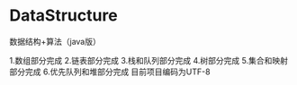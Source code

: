 # DataStructure
数据结构+算法（java版）

1.数组部分完成
2.链表部分完成
3.栈和队列部分完成
4.树部分完成
5.集合和映射部分完成
6.优先队列和堆部分完成
目前项目编码为UTF-8
